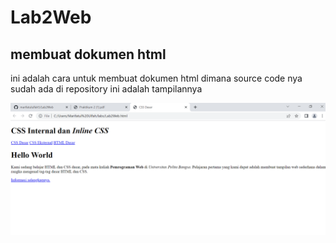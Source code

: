 # Lab2Web

## membuat dokumen html
ini adalah cara untuk membuat dokumen html
dimana source code nya sudah ada di repository
ini adalah tampilannya

![Gambar 1](screenshot/ss1.png)